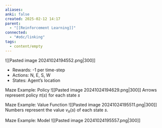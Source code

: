 ```yaml
---
aliases: 
anki: false
created: 2025-02-12 14:17
parent:
  - "[[Reinforcement Learning]]"
connected:
  - "#обс/linking"
tags:
  - content/empty
---
```


![[Pasted image 20241024194552.png|300]]
- Rewards: -1 per time-step
- Actions: N, E, S, W
- States: Agent’s location

Maze Example: Policy
![[Pasted image 20241024194629.png|300]]
Arrows represent policy $π(s)$ for each state $s$



Maze Example: Value Function
![[Pasted image 20241024195511.png|300]]
Numbers represent the value $v_\pi(s)$ of each state $s$.


Maze Example: Model
![[Pasted image 20241024195557.png|300]]
